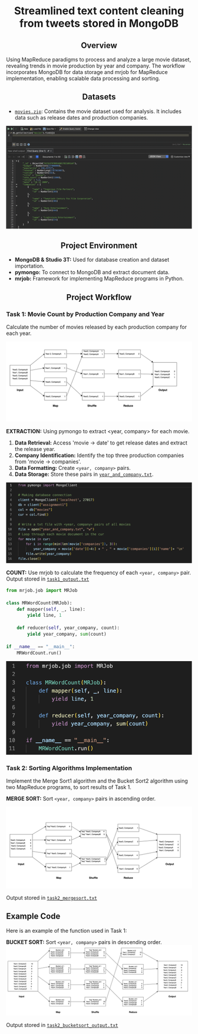 # __<center>Streamlined text content cleaning from tweets stored in MongoDB</center>__

## __<center>Overview</center>__
Using MapReduce paradigms to process and analyze a large movie dataset, revealing trends in movie production by year and company. The workflow incorporates MongoDB for data storage and mrjob for MapReduce implementation, enabling scalable data processing and sorting.


## __<center>Datasets</center>__
- [`movies.zip`](https://github.com/VivianNg9/Data-Mining/blob/main/MapReduce/movies.json): Contains the movie dataset used for analysis. It includes data such as release dates and production companies.
  
![MongoDB](https://github.com/VivianNg9/Streamlined-text-content-cleaning-from-tweets-stored-in-MongoDB--/blob/main/image%20/1.png)


## __<center>Project Environment</center>__
- **MongoDB & Studio 3T:** Used for database creation and dataset importation.
- **pymongo:** To connect to MongoDB and extract document data.
- **mrjob:** Framework for implementing MapReduce programs in Python.


## __<center>Project Workflow</center>__

### Task 1: Movie Count by Production Company and Year  
Calculate the number of movies released by each production company for each year.
  
![Workflow1](https://github.com/VivianNg9/Streamlined-text-content-cleaning-from-tweets-stored-in-MongoDB--/blob/main/image%20/workflow%20task1.png)

**EXTRACTION:** 
Using pymongo to extract <year, company> for each movie.
  1. **Data Retrieval:** Access 'movie -> date' to get release dates and extract the release year.
  2. **Company Identification:** Identify the top three production companies from 'movie -> companies'.
  3. **Data Formatting:** Create `<year, company>` pairs.
  4. **Data Storage:** Store these pairs in [`year_and_company.txt`](https://github.com/VivianNg9/Data-Mining/blob/main/MapReduce/Output%20file%20for%20Task%201/year_and_company.txt).
     
![Extraction](https://github.com/VivianNg9/Streamlined-text-content-cleaning-from-tweets-stored-in-MongoDB--/blob/main/image%20/2.png)

**COUNT:** 
Use mrjob to calculate the frequency of each `<year, company>` pair. Output stored in [`task1_output.txt`](https://github.com/VivianNg9/Data-Mining/blob/main/MapReduce/Output%20file%20for%20Task%201/task1_output.txt)

```python
from mrjob.job import MRJob                                     

class MRWordCount(MRJob):
    def mapper(self, _, line):
        yield line, 1

    def reducer(self, year_company, count):
        yield year_company, sum(count)

if __name__ == "__main__":
    MRWordCount.run()
```

![Count](https://github.com/VivianNg9/Streamlined-text-content-cleaning-from-tweets-stored-in-MongoDB--/blob/main/image%20/Count.png)


### Task 2: Sorting Algorithms Implementation 
Implement the Merge Sort1 algorithm and the Bucket Sort2 algorithm using two MapReduce programs, to sort results of Task 1.

**MERGE SORT:** 
Sort `<year, company>` pairs in ascending order. 

![Merge sort](https://github.com/VivianNg9/Streamlined-text-content-cleaning-from-tweets-stored-in-MongoDB--/blob/main/image%20/Workflow_Mergesort.png)

Output stored in [`task2_mergesort.txt`](https://github.com/VivianNg9/Data-Mining/blob/main/MapReduce/Output%20file%20for%20Task%202/task2_mergesort_output.txt)

## Example Code
Here is an example of the function used in Task 1:



**BUCKET SORT:** 
Sort `<year, company>` pairs in descending order.
![Bucket sort](https://github.com/VivianNg9/Streamlined-text-content-cleaning-from-tweets-stored-in-MongoDB--/blob/main/image%20/Workflow_Bucketsort.png)

Output stored in [`task2_bucketsort_output.txt`](https://github.com/VivianNg9/Data-Mining/blob/main/MapReduce/Output%20file%20for%20Task%202/task2_bucketsort_output.txt)



